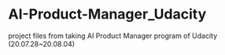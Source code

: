 # AI-Product-Manager_Udacity
project files from taking AI Product Manager program of Udacity (20.07.28~20.08.04)
